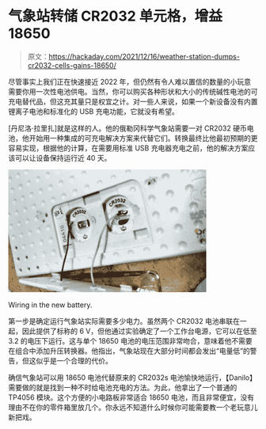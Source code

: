 # 气象站转储 CR2032 单元格，增益 18650

> 原文：<https://hackaday.com/2021/12/16/weather-station-dumps-cr2032-cells-gains-18650/>

尽管事实上我们正在快速接近 2022 年，但仍然有令人难以置信的数量的小玩意需要你用一次性电池供电。当然，你可以购买各种形状和大小的传统碱性电池的可充电替代品，但这充其量只是权宜之计。对一些人来说，如果一个新设备没有内置锂离子电池和标准化的 USB 充电功能，它就没有希望。

[丹尼洛·拉里扎]就是这样的人。他的俄勒冈科学气象站需要一对 CR2032 硬币电池，他开始用一种集成的可充电解决方案来代替它们。转换最终比他最初预期的更容易实现，根据他的计算，在需要用标准 USB 充电器充电之前，他的解决方案应该可以让设备保持运行近 40 天。

[![](img/256202a2970bcbe053ef75aa19e5e5d0.png)](https://hackaday.com/wp-content/uploads/2021/12/bar800_detail.jpg)

Wiring in the new battery.

第一步是确定运行气象站实际需要多少电力。虽然两个 CR2032 电池串联在一起，因此提供了标称的 6 V，但他通过实验确定了一个工作台电源，它可以在低至 3.2 的电压下运行。这与单个 18650 电池的电压范围非常吻合，意味着他不需要在组合中添加升压转换器。他指出，气象站现在大部分时间都会发出“电量低”的警告，但这似乎是一个合理的代价。

确信气象站可以用 18650 电池代替原来的 CR2032s 电池愉快地运行，【Danilo】需要做的就是找到一种不时给电池充电的方法。为此，他拿出了一个普通的 TP4056 模块。这个方便的小电路板非常适合 18650 电池，而且非常便宜，没有理由不在你的零件箱里放几个。你永远不知道什么时候你可能需要教一个老玩意儿新把戏。